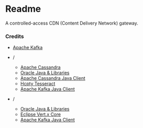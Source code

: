 # Readme
A controlled-access CDN (Content Delivery Network) gateway.

### Credits

- [Apache Kafka](https://github.com/apache/kafka)

- /
  - [Apache Cassandra](https://github.com/apache/cassandra)
  - [Oracle Java & Libraries](https://docs.oracle.com/en/java/javase/)
  - [Apache Cassandra Java Client](https://github.com/apache/cassandra-java-driver)
  - [Hcpty Tesseract](https://github.com/hcpty/tesseract)
  - [Apache Kafka Java Client](https://github.com/apache/kafka/tree/trunk/clients/src/main/java/org/apache/kafka/clients)

- /
  - [Oracle Java & Libraries](https://docs.oracle.com/en/java/javase/)
  - [Eclipse Vert.x Core](https://github.com/eclipse-vertx/vert.x)
  - [Apache Kafka Java Client](https://github.com/apache/kafka/tree/trunk/clients/src/main/java/org/apache/kafka/clients)
